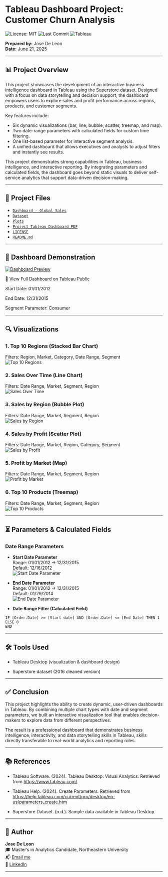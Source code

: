 # Tableau Dashboard Project: Customer Churn Analysis  
![License: MIT](https://img.shields.io/badge/License-MIT-green.svg) 
![Last Commit](https://img.shields.io/github/last-commit/josedeleon-analytics/tableau-customer-churn) 
![Tableau](https://img.shields.io/badge/Tableau-Dashboards-blue?logo=tableau&logoColor=white)

**Prepared by:** Jose De Leon  
**Date:** June 21, 2025  

---

## 📊 Project Overview  
This project showcases the development of an interactive business intelligence dashboard in Tableau using the Superstore dataset. Designed with a focus on data storytelling and decision support, the dashboard empowers users to explore sales and profit performance across regions, products, and customer segments.  

Key features include:  
- Six dynamic visualizations (bar, line, bubble, scatter, treemap, and map).  
- Two date-range parameters with calculated fields for custom time filtering.  
- One list-based parameter for interactive segment analysis.  
- A unified dashboard that allows executives and analysts to adjust filters and instantly see results.  

This project demonstrates strong capabilities in Tableau, business intelligence, and interactive reporting. By integrating parameters and calculated fields, the dashboard goes beyond static visuals to deliver self-service analytics that support data-driven decision-making.  

---

## 📂 Project Files  
- [`Dashboard - Global Sales`](Dashboard%20-%20Global%20Sales%20-%20github.twbx)
- [`Dataset`](global_superstore_2016_cleaned.csv)
- [`Plots`](plots/)
- [`Project Tableau Dashboard PDF`](Project%20Tableau%20Dashboard%20github.pdf)
- [`LICENSE`](LICENSE)
- [`README.md`](README.md) 

---

## 📸 Dashboard Demonstration

[![Dashboard Preview](plots/Dashboard.png)](https://public.tableau.com/views/Dashboard-GlobalSales-github/Dashboard?:language=en-US&:sid=&:redirect=auth&:display_count=n&:origin=viz_share_link)  

🔗 [View Full Dashboard on Tableau Public](https://public.tableau.com/views/Dashboard-GlobalSales-github/Dashboard?:language=en-US&:sid=&:redirect=auth&:display_count=n&:origin=viz_share_link)

Start Date: 01/01/2012

End Date: 12/31/2015

Segment Parameter: Consumer

---

## 🔍 Visualizations  

### 1. Top 10 Regions (Stacked Bar Chart)  
Filters: Region, Market, Category, Date Range, Segment  
![Top 10 Regions](plots/top%2010%20regions.png)  

### 2. Sales Over Time (Line Chart)  
Filters: Date Range, Market, Segment, Region  
![Sales Over Time](plots/Sales%20Over%20Time.png)  

### 3. Sales by Region (Bubble Plot)  
Filters: Date Range, Market, Segment, Region  
![Sales by Region](plots/Sales%20by%20Region.png)  

### 4. Sales by Profit (Scatter Plot)  
Filters: Date Range, Market, Region, Category, Segment  
![Sales by Profit](plots/Sales%20By%20Profit.png)  

### 5. Profit by Market (Map)  
Filters: Date Range, Market, Segment, Region  
![Profit by Market](plots/Profit%20by%20Market.png)  

### 6. Top 10 Products (Treemap)  
Filters: Date Range, Market, Segment, Region  
![Top 10 Products](plots/Top%2010%20Products.png)  
  

---

## ⏳ Parameters & Calculated Fields  

### Date Range Parameters  
- **Start Date Parameter**  
  Range: 01/01/2012 → 12/31/2015  
  Default: 12/16/2012  
  ![Start Date Parameter](plots/Start%20date.png)  

- **End Date Parameter**  
  Range: 01/01/2012 → 12/31/2015  
  Default: 01/29/2014  
  ![End Date Parameter](plots/End%20Date.png)  

- **Date Range Filter (Calculated Field)**  
```tableau
IF [Order.Date] >= [Start date] AND [Order.Date] <= [End Date] THEN 1
ELSE 0
END
```

---

## 🛠 Tools Used

- Tableau Desktop (visualization & dashboard design)

- Superstore dataset (2016 cleaned version)

---


## ✅ Conclusion

This project highlights the ability to create dynamic, user-driven dashboards in Tableau. By combining multiple chart types with date and segment parameters, we built an interactive visualization tool that enables decision-makers to explore data from different perspectives.

The result is a professional dashboard that demonstrates business intelligence, interactivity, and data storytelling skills in Tableau, skills directly transferable to real-world analytics and reporting roles.

---

## 📚 References

- Tableau Software. (2024). Tableau Desktop: Visual Analytics. Retrieved from https://www.tableau.com/

- Tableau Help. (2024). Create Parameters. Retrieved from https://help.tableau.com/current/pro/desktop/en-us/parameters_create.htm

- Superstore Dataset. (n.d.). Sample data available in Tableau Desktop.

---

## 👤 Author  

**Jose De Leon**  
🎓 Master’s in Analytics Candidate, Northeastern University  
📬 [Email me](mailto:j.angel2294@gmail.com)  
🔗 [LinkedIn](https://www.linkedin.com/in/jose-de-leon-analytics/)

---
